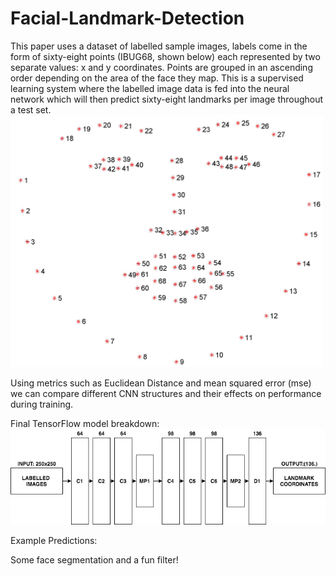 # Facial-Landmark-Detection

This paper uses a dataset of labelled sample images, labels come in the form of sixty-eight points (IBUG68, shown below) each represented by two separate values: x and y coordinates. Points are grouped in an ascending order depending on the area of the face they map. This is a supervised learning system where the labelled image data is fed into the neural network which will then predict sixty-eight landmarks per image throughout a test set. 
<br><img src="https://raw.githubusercontent.com/LordLean/Facial-Landmark-Detection/main/Images/figure_68_markup%20(1).jpg" width="500" />

Using metrics such as Euclidean Distance and mean squared error (mse) we can compare different CNN structures and their effects on performance during training.

Final TensorFlow model breakdown:
![](https://raw.githubusercontent.com/LordLean/Facial-Landmark-Detection/main/Images/final_model_flow%20(1).png)

Example Predictions:


Some face segmentation and a fun filter!

